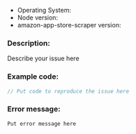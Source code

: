 <!-- 
Before filing a bug please make sure to search the open issues
to make sure it hasn't already been reported:

https://github.com/KR1470R/amazon-app-store-scraper/issues

If you're reporting an error, please provide the following information. Issue without these details 
will be closed. Non error related questions can ommit this.
-->

* Operating System:
* Node version:
* amazon-app-store-scraper version:

### Description: 
Describe your issue here

### Example code:
```js
// Put code to reproduce the issue here
```

### Error message:

```
Put error message here
```

